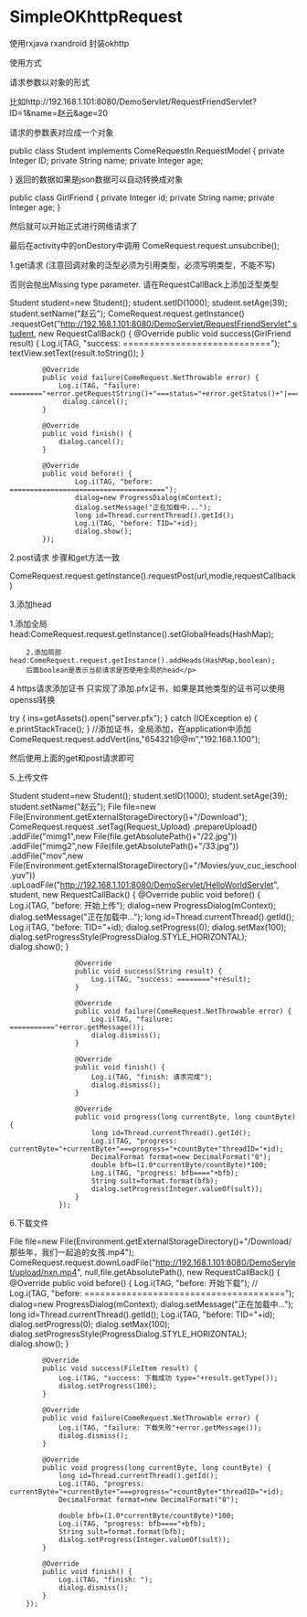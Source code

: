 # SimpleOKhttpRequest
使用rxjava rxandroid 封装okhttp</p>
使用方式</p>
请求参数以对象的形式</p>
比如http://192.168.1.101:8080/DemoServlet/RequestFriendServlet?ID=1&name=赵云&age=20</p>
请求的参数表对应成一个对象</p>

public class Student implements ComeRequestIn.RequestModel {
    private Integer ID;
    private String name;
    private Integer age;

  }
 返回的数据如果是json数据可以自动转换成对象</p>
public class GirlFriend {
	private Integer id;
	private String name;
	private Integer age;
	}

然后就可以开始正式进行网络请求了</p>
最后在activity中的onDestory中调用 ComeRequest.request.unsubcribe();</p>
1.get请求 (注意回调对象的泛型必须为引用类型，必须写明类型，不能不写)</p>
否则会抛出Missing type parameter. 请在RequestCallBack上添加泛型类型</p>
 Student student=new Student();
        student.setID(1000);
        student.setAge(39);
        student.setName("赵云");
ComeRequest.request.getInstance()
.requestGet("http://192.168.1.101:8080/DemoServlet/RequestFriendServlet",student,
new RequestCallBack<GirlFriend>() {
            @Override
            public void success(GirlFriend result) {
                Log.i(TAG, "success: ============================");
                textView.setText(result.toString());
            }

            @Override
            public void failure(ComeRequest.NetThrowable error) {
                Log.i(TAG, "failure: ========"+error.getRequestString()+"===status="+error.getStatus()+"|====message"+error.getMessage());
                 dialog.cancel();
            }

            @Override
            public void finish() {
                dialog.cancel();
            }

            @Override
            public void before() {
                    Log.i(TAG, "before: ======================================");
                    dialog=new ProgressDialog(mContext);
                    dialog.setMessage("正在加载中...");
                    long id=Thread.currentThread().getId();
                    Log.i(TAG, "before: TID="+id);
                    dialog.show();
            });

 2.post请求 步骤和get方法一致</p>
 ComeRequest.request.getInstance().requestPost(url,modle,requestCallback)

3.添加head</p>
        1.添加全局head:ComeRequest.request.getInstance().setGlobalHeads(HashMap);</p>

        2.添加局部head:ComeRequest.request.getInstance().addHeads(HashMap,boolean);
        后面boolean是表示当前请求是否使用全局的head</p>

4 https请求添加证书 只实现了添加.pfx证书，如果是其他类型的证书可以使用openssl转换</p>
        try {
            ins=getAssets().open("server.pfx");
        } catch (IOException e) {
            e.printStackTrace();
        }
        //添加证书，全局添加，在application中添加
        ComeRequest.request.addVert(ins,"654321@@m","192.168.1.100");

  然后使用上面的get和post请求即可</p>

  5.上传文件</p>
        Student student=new Student();
        student.setID(1000);
        student.setAge(39);
        student.setName("赵云");
        File file=new File(Environment.getExternalStorageDirectory()+"/Download");
ComeRequest.request
                .setTag(Request_Upload)
                .prepareUpload()
                .addFile("mimg1",new File(file.getAbsolutePath()+"/22.jpg"))
                .addFile("mimg2",new File(file.getAbsolutePath()+"/33.jpg"))
                .addFile("mov",new File(Environment.getExternalStorageDirectory()+"/Movies/yuv_cuc_ieschool.yuv"))
                .upLoadFile("http://192.168.1.101:8080/DemoServlet/HelloWorldServlet", student, new RequestCallBack<String>() {
                    @Override
                    public void before() {
                        Log.i(TAG, "before: 开始上传");
                        dialog=new ProgressDialog(mContext);
                        dialog.setMessage("正在加载中...");
                        long id=Thread.currentThread().getId();
                        Log.i(TAG, "before: TID="+id);
                        dialog.setProgress(0);
                        dialog.setMax(100);
                        dialog.setProgressStyle(ProgressDialog.STYLE_HORIZONTAL);
                        dialog.show();
                    }

                    @Override
                    public void success(String result) {
                        Log.i(TAG, "success: ========"+result);
                    }

                    @Override
                    public void failure(ComeRequest.NetThrowable error) {
                        Log.i(TAG, "failure: ==========="+error.getMessage());
                        dialog.dismiss();
                    }

                    @Override
                    public void finish() {
                        Log.i(TAG, "finish: 请求完成");
                        dialog.dismiss();
                    }

                    @Override
                    public void progress(long currentByte, long countByte) {
                        long id=Thread.currentThread().getId();
                        Log.i(TAG, "progress: currentByte="+currentByte+"===progress="+countByte+"threadID="+id);
                        DecimalFormat format=new DecimalFormat("0");
                        double bfb=(1.0*currentByte/countByte)*100;
                        Log.i(TAG, "progress: bfb===="+bfb);
                        String sult=format.format(bfb);
                        dialog.setProgress(Integer.valueOf(sult));
                    }
                });


  6.下载文件</p>
  File file=new File(Environment.getExternalStorageDirectory()+"/Download/那些年，我们一起追的女孩.mp4");
ComeRequest.request.downLoadFile("http://192.168.1.101:8080/DemoServlet/upload/nxn.mp4", null,file.getAbsolutePath(), new RequestCallBack<FileItem>() {
            @Override
            public void before() {
                Log.i(TAG, "before: 开始下载");
                //                Log.i(TAG, "before: ======================================");
                dialog=new ProgressDialog(mContext);
                dialog.setMessage("正在加载中...");
                long id=Thread.currentThread().getId();
                Log.i(TAG, "before: TID="+id);
                dialog.setProgress(0);
                dialog.setMax(100);
                dialog.setProgressStyle(ProgressDialog.STYLE_HORIZONTAL);
                dialog.show();
            }

            @Override
            public void success(FileItem result) {
                Log.i(TAG, "success: 下载成功 type="+result.getType());
                dialog.setProgress(100);
            }

            @Override
            public void failure(ComeRequest.NetThrowable error) {
                Log.i(TAG, "failure: 下载失败"+error.getMessage());
                dialog.dismiss();
            }

            @Override
            public void progress(long currentByte, long countByte) {
                long id=Thread.currentThread().getId();
                Log.i(TAG, "progress: currentByte="+currentByte+"===progress="+countByte+"threadID="+id);
                DecimalFormat format=new DecimalFormat("0");

                double bfb=(1.0*currentByte/countByte)*100;
                Log.i(TAG, "progress: bfb===="+bfb);
                String sult=format.format(bfb);
                dialog.setProgress(Integer.valueOf(sult));
            }

            @Override
            public void finish() {
                Log.i(TAG, "finish: ");
                dialog.dismiss();
            }
        });
